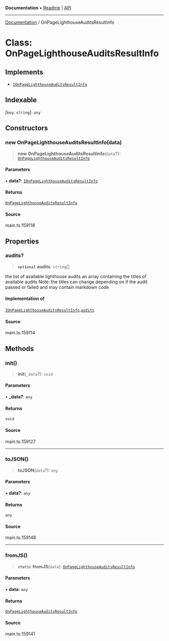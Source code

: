 **Documentation** • [Readme](../README.md) \| [API](../globals.md)

***

[Documentation](../README.md) / OnPageLighthouseAuditsResultInfo

# Class: OnPageLighthouseAuditsResultInfo

## Implements

- [`IOnPageLighthouseAuditsResultInfo`](../interfaces/IOnPageLighthouseAuditsResultInfo.md)

## Indexable

 \[`key`: `string`\]: `any`

## Constructors

### new OnPageLighthouseAuditsResultInfo(data)

> **new OnPageLighthouseAuditsResultInfo**(`data`?): [`OnPageLighthouseAuditsResultInfo`](OnPageLighthouseAuditsResultInfo.md)

#### Parameters

• **data?**: [`IOnPageLighthouseAuditsResultInfo`](../interfaces/IOnPageLighthouseAuditsResultInfo.md)

#### Returns

[`OnPageLighthouseAuditsResultInfo`](OnPageLighthouseAuditsResultInfo.md)

#### Source

main.ts:159118

## Properties

### audits?

> **`optional`** **audits**: `string`[]

the list of available lighthouse audits
an array containing the titles of available audits
Note: the titles can change depending on if the audit passed or failed and may contain markdown code

#### Implementation of

[`IOnPageLighthouseAuditsResultInfo`](../interfaces/IOnPageLighthouseAuditsResultInfo.md).[`audits`](../interfaces/IOnPageLighthouseAuditsResultInfo.md#audits)

#### Source

main.ts:159114

## Methods

### init()

> **init**(`_data`?): `void`

#### Parameters

• **\_data?**: `any`

#### Returns

`void`

#### Source

main.ts:159127

***

### toJSON()

> **toJSON**(`data`?): `any`

#### Parameters

• **data?**: `any`

#### Returns

`any`

#### Source

main.ts:159148

***

### fromJS()

> **`static`** **fromJS**(`data`): [`OnPageLighthouseAuditsResultInfo`](OnPageLighthouseAuditsResultInfo.md)

#### Parameters

• **data**: `any`

#### Returns

[`OnPageLighthouseAuditsResultInfo`](OnPageLighthouseAuditsResultInfo.md)

#### Source

main.ts:159141
